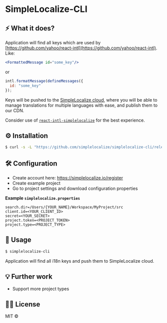 # SimpleLocalize-CLI 

## ⚡️ What it does?

Application will find all keys which are used by [https://github.com/yahoo/react-intl](https://github.com/yahoo/react-intl).
Like:
```jsx
<FormattedMessage id="some_key"/>
```
or 
```js
intl.formatMessage(defineMessages({
  id: "some_key"
});
```
Keys will be pushed to the [SimpleLocalize cloud](https://app.simplelocalize.io/login), where you will be able to manage translations for multiple languages with ease, and publish them to our CDN.

Consider use of [`react-intl-simplelocalize`](https://github.com/simplelocalize/react-intl-simplelocalize) for the best experience. 

## ⚙️ Installation

```bash
$ curl -s -L "https://github.com/simplelocalize/simplelocalize-cli/releases/download/0.0.0/simplelocalize" | bash
```

## 🛠 Configuration

- Create account here: https://simplelocalize.io/register
- Create example project
- Go to project settings and download configuration properties

**Example `simplelocalize.properties`**
```properties
search.dir=/Users/{YOUR_NAME}/Workspace/MyProject/src
client.id=<YOUR_CLIENT_ID>
secret=<YOUR_SECRET>
project.token=<PROJECT_TOKEN>
project.type=<PROJECT_TYPE>
```

## 🚀 Usage

```bash
$ simplelocalize-cli
```
Application will find all i18n keys and push them to SimpleLocalize cloud.

## 💡 Further work

- Support more project types

## 👩‍⚖️ License

MIT © [](https://github.com/)
